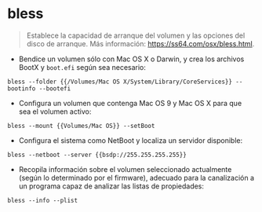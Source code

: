# bless

> Establece la capacidad de arranque del volumen y las opciones del disco de arranque.
> Más información: <https://ss64.com/osx/bless.html>.

- Bendice un volumen sólo con Mac OS X o Darwin, y crea los archivos BootX y `boot.efi` según sea necesario:

`bless --folder {{/Volumes/Mac OS X/System/Library/CoreServices}} --bootinfo --bootefi`

- Configura un volumen que contenga Mac OS 9 y Mac OS X para que sea el volumen activo:

`bless --mount {{Volumes/Mac OS}} --setBoot`

- Configura el sistema como NetBoot y localiza un servidor disponible:

`bless --netboot --server {{bsdp://255.255.255.255}}`

- Recopila información sobre el volumen seleccionado actualmente (según lo determinado por el firmware), adecuado para la canalización a un programa capaz de analizar las listas de propiedades:

`bless --info --plist`
